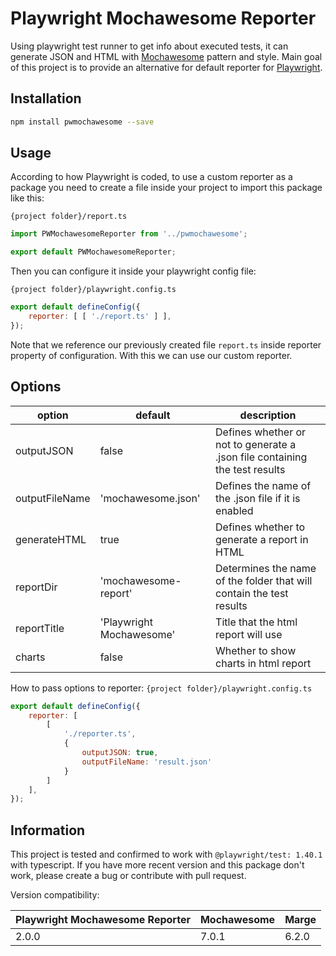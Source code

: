 Playwright Mochawesome Reporter
=========================

Using playwright test runner to get info about executed tests, it can generate JSON and HTML with [Mochawesome](https://github.com/adamgruber/mochawesome) pattern and style. Main goal of this project is to provide an alternative for default reporter for [Playwright](https://playwright.dev/).

## Installation
```bash
npm install pwmochawesome --save
```

## Usage
According to how Playwright is coded, to use a custom reporter as a package you need to create a file inside your project to import this package like this:

`{project folder}/report.ts`
```js
import PWMochawesomeReporter from '../pwmochawesome';

export default PWMochawesomeReporter;
```

Then you can configure it inside your playwright config file:

`{project folder}/playwright.config.ts`
```js
export default defineConfig({
    reporter: [ [ './report.ts' ] ],
});
```

Note that we reference our previously created file `report.ts` inside reporter property of configuration. With this we can use our custom reporter.

## Options
|option|default|description|
|---|---|---|
|outputJSON|false|Defines whether or not to generate a .json file containing the test results|
|outputFileName|'mochawesome.json'|Defines the name of the .json file if it is enabled|
|generateHTML|true|Defines whether to generate a report in HTML|
|reportDir|'mochawesome-report'|Determines the name of the folder that will contain the test results|
|reportTitle|'Playwright Mochawesome'|Title that the html report will use|
|charts|false|Whether to show charts in html report|

How to pass options to reporter:
`{project folder}/playwright.config.ts`
```js
export default defineConfig({
    reporter: [
        [
            './reporter.ts',
            {
                outputJSON: true,
                outputFileName: 'result.json'
            }
        ]
    ],
});
```


## Information
This project is tested and confirmed to work with `@playwright/test: 1.40.1` with typescript. If you have more recent version and this package don't work, please create a bug or contribute with pull request.


Version compatibility:

| Playwright Mochawesome Reporter | Mochawesome | Marge |
| ------------------------------- | ----------- | ----- |
| 2.0.0                           | 7.0.1       | 6.2.0 |